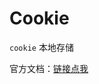 # Cookie

`cookie` 本地存储



官方文档：[链接点我](https://github.com/js-cookie/js-cookie/blob/master/README.md)



<Cookie />

